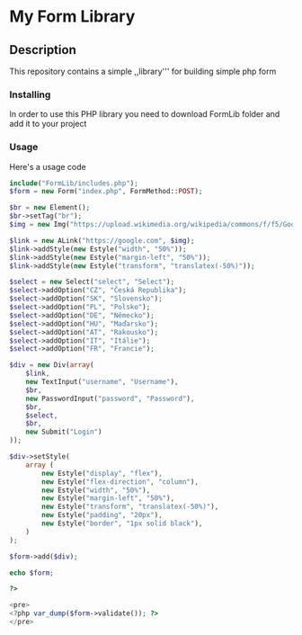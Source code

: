 # My Form Library
## Description

This repository contains a simple ,,library''' for building simple php form

### Installing
In order to use this PHP library you need to download FormLib folder and add it to your project

### Usage

Here's a usage code 
```php
include("FormLib/includes.php");
$form = new Form("index.php", FormMethod::POST);

$br = new Element();
$br->setTag("br");
$img = new Img("https://upload.wikimedia.org/wikipedia/commons/f/f5/Google_criculo_logo.jpg", "Google logo");

$link = new ALink("https://google.com", $img);
$link->addStyle(new Estyle("width", "50%"));
$link->addStyle(new Estyle("margin-left", "50%"));
$link->addStyle(new Estyle("transform", "translatex(-50%)"));

$select = new Select("select", "Select");
$select->addOption("CZ", "Česká Republika");
$select->addOption("SK", "Slovensko");
$select->addOption("PL", "Polsko");
$select->addOption("DE", "Německo");
$select->addOption("HU", "Maďarsko");
$select->addOption("AT", "Rakousko");
$select->addOption("IT", "Itálie");
$select->addOption("FR", "Francie");

$div = new Div(array(
    $link,
    new TextInput("username", "Username"),
    $br,
    new PasswordInput("password", "Password"),
    $br,
    $select,
    $br,
    new Submit("Login")
));

$div->setStyle(
    array (
        new Estyle("display", "flex"),
        new Estyle("flex-direction", "column"),
        new Estyle("width", "50%"),
        new Estyle("margin-left", "50%"),
        new Estyle("transform", "translatex(-50%)"),
        new Estyle("padding", "20px"),
        new Estyle("border", "1px solid black"),
    )
); 

$form->add($div);

echo $form;

?>

<pre>
<?php var_dump($form->validate()); ?>
</pre>
```